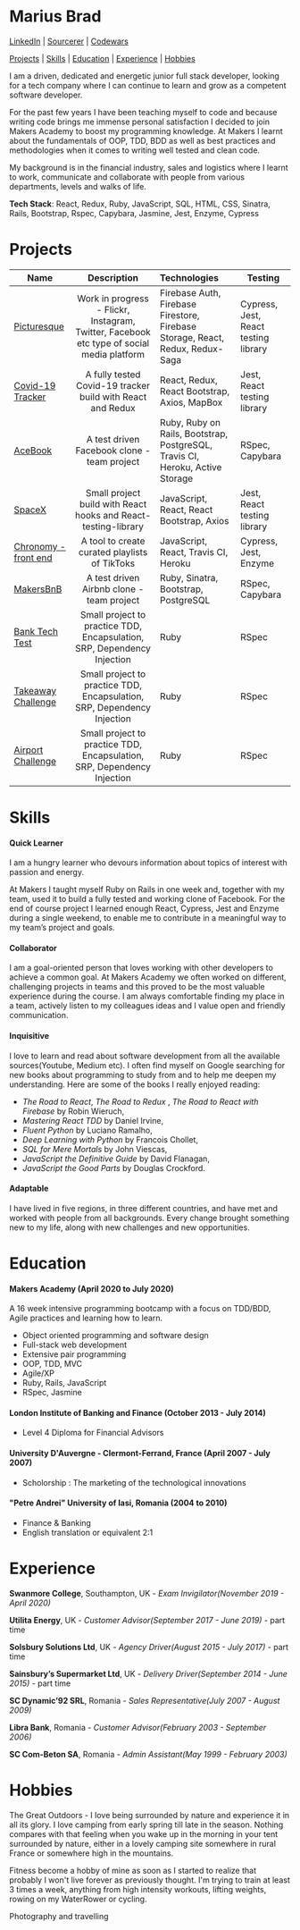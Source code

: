 # Marius Brad

[LinkedIn](https://www.linkedin.com/in/marius-brad-b11a611b1/) | [Sourcerer](https://sourcerer.io/mbrad26) | [Codewars](https://www.codewars.com/users/mbrad26)

[Projects](#Projects) | [Skills](#Skills) | [Education](#Education) | [Experience](#Experience) | [Hobbies](#Hobbies) 

I am a driven, dedicated and energetic junior full stack developer, looking for a tech company where I can continue to learn and grow as a competent software developer. 

For the past few years I have been teaching myself to code and because writing code brings me immense personal satisfaction I decided to join Makers Academy to boost my programming knowledge. At Makers I learnt about the fundamentals of OOP, TDD, BDD as well as best practices and methodologies when it comes to writing well tested and clean code. 

My background is in the financial industry, sales and logistics where I learnt to work, communicate and collaborate with people from various departments, levels and walks of life.

**Tech Stack**: React, Redux, Ruby, JavaScript, SQL, HTML, CSS, Sinatra, Rails, Bootstrap, Rspec, Capybara, Jasmine, Jest, Enzyme, Cypress


# Projects


| Name                       | Description                                                                   | Technologies                     |  Testing                           |
| -------------------------- |:-----------------------------------------------------------------------------:|:-------------------|-------------------|
| [Picturesque](https://github.com/mbrad26/picf) | Work in progress - Flickr, Instagram, Twitter, Facebook etc type of social media platform | Firebase Auth, Firebase Firestore, Firebase Storage, React, Redux, Redux-Saga | Cypress, Jest, React testing library    |
| [Covid-19 Tracker](https://github.com/mbrad26/covid19-tracker)  | A fully tested Covid-19 tracker build with React and Redux | React, Redux, React Bootstrap, Axios, MapBox  | Jest, React testing library |
| [AceBook](https://github.com/mbrad26/acebook-HoneyBunnies)      | A test driven Facebook clone - team project                | Ruby, Ruby on Rails, Bootstrap, PostgreSQL, Travis CI, Heroku, Active Storage           | RSpec, Capybara      |
| [SpaceX](https://github.com/mbrad26/react-practice)     | Small project build with React hooks and React-testing-library     | JavaScript, React, React Bootstrap, Axios  | Jest, React testing library    |
[Chronomy - front end](https://github.com/mbrad26/final-project-front-end)            | A tool to create curated playlists of TikToks  | JavaScript, React, Travis CI, Heroku        | Cypress, Jest, Enzyme       | 
| [MakersBnB](https://github.com/mbrad26/makersBnB)       | A test driven Airbnb clone - team project                                         | Ruby, Sinatra, Bootstrap, PostgreSQL           | RSpec, Capybara                    |
| [Bank Tech Test](https://github.com/mbrad26/bank-tech-test)            | Small project to practice TDD, Encapsulation, SRP, Dependency Injection  | Ruby         | RSpec       |   
| [Takeaway Challenge](https://github.com/mbrad26/takeaway-challenge)            | Small project to practice TDD, Encapsulation, SRP, Dependency Injection  | Ruby         | RSpec       | 
[Airport Challenge](https://github.com/mbrad26/airport_challenge_2)            | Small project to practice TDD, Encapsulation, SRP, Dependency Injection  | Ruby         | RSpec       | 


# Skills

#### Quick Learner
I am a hungry learner who devours information about topics of interest with passion and energy.

At Makers I taught myself Ruby on Rails in one week and, together with my team, used it to build a fully tested and working clone of Facebook. 
For the end of course project I learned enough React, Cypress, Jest and Enzyme during a single weekend, to enable me to contribute in a meaningful way to my team’s project and goals. 

#### Collaborator 

I am a goal-oriented person that loves working with other developers to achieve a common goal.
At Makers Academy we often worked on different, challenging projects in teams and this proved to be the most valuable experience during the course. I am always comfortable finding my place in a team, actively listen to my colleagues ideas and I value open and friendly communication.

#### Inquisitive 
I love to learn and read about software development from all the available sources(Youtube, Medium etc). I often find myself on Google searching for new books about programming  to study from and to help me deepen my understanding. Here are some of the books I really enjoyed reading:

- *The Road to React*, *The Road to Redux* , *The Road to React with Firebase*  by Robin Wieruch,
- *Mastering React TDD* by Daniel Irvine,
- *Fluent Python* by Luciano Ramalho,
- *Deep Learning with Python* by Francois Chollet,
- *SQL for Mere Mortals* by John Viescas,
- *JavaScript the Definitive Guide* by David Flanagan,
- *JavaScript the Good Parts* by Douglas Crockford.

#### Adaptable 
I have lived in five regions, in three different countries, and have met and worked with people from all backgrounds. Every change brought something new to my life, along with new challenges and new opportunities.


# Education

#### Makers Academy (April 2020 to July 2020)

A 16 week intensive programming bootcamp with a focus on TDD/BDD, Agile practices and learning how to learn.
- Object oriented programming and software design
- Full-stack web development
- Extensive pair programming
- OOP, TDD, MVC
- Agile/XP
- Ruby, Rails, JavaScript
- RSpec, Jasmine


#### London Institute of Banking and Finance (October 2013 - July 2014)
- Level 4 Diploma for Financial Advisors 


#### University D'Auvergne - Clermont-Ferrand, France (April 2007 - July 2007)
- Scholorship : The marketing of the technological innovations


#### "Petre Andrei" University of Iasi, Romania (2004 to 2010)

- Finance & Banking
- English translation or equivalent 2:1


# Experience

**Swanmore College**, Southampton, UK - *Exam Invigilator(November 2019 - April 2020)*

**Utilita Energy**, UK - *Customer Advisor(September 2017 - June 2019)* - part time

**Solsbury Solutions Ltd**, UK - *Agency Driver(August 2015 - July 2017)* - part time

**Sainsbury’s Supermarket Ltd**, UK - *Delivery Driver(September 2014 - June 2015)* - part time

**SC Dynamic’92 SRL**,  Romania - *Sales Representative(July 2007 - August 2009)*

**Libra Bank**,  Romania - *Customer Advisor(February 2003 - September 2006)*

**SC Com-Beton SA**,  Romania - *Admin Assistant(May 1999 - February 2003)*


# Hobbies

The Great Outdoors - I love being surrounded by nature and experience it in all its glory. I love camping from early spring till late in the season. Nothing compares with that feeling when you wake up in the morning in your tent surrounded by nature, either in a lovely camping site somewhere in rural France or somewhere high in the mountains.

Fitness become a hobby of mine as soon as I started to realize that probably I won't live forever as previously thought. I'm trying to train at least 3 times a week, anything from high intensity workouts, lifting weights, rowing on my WaterRower or cycling. 

Photography and travelling
